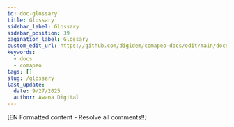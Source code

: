 ```yaml
---
id: doc-glossary
title: Glossary
sidebar_label: Glossary
sidebar_position: 39
pagination_label: Glossary
custom_edit_url: https://github.com/digidem/comapeo-docs/edit/main/docs/glossary.md
keywords:
  - docs
  - comapeo
tags: []
slug: /glossary
last_update:
  date: 9/27/2025
  author: Awana Digital
---
```


[EN Formatted content - Resolve all comments!!]

